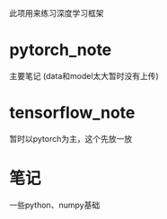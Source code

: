
此项用来练习深度学习框架

# pytorch_note
主要笔记
(data和model太大暂时没有上传)

# tensorflow_note
暂时以pytorch为主，这个先放一放

# 笔记
一些python、numpy基础